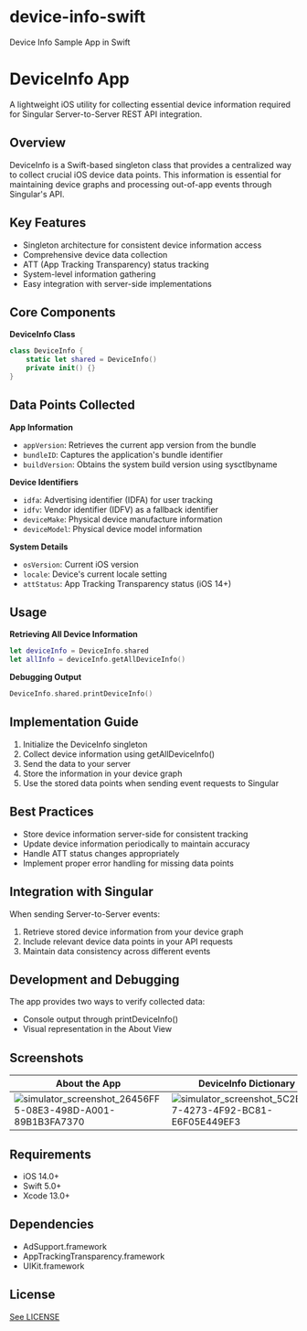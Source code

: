 # device-info-swift
Device Info Sample App in Swift

# DeviceInfo App

A lightweight iOS utility for collecting essential device information required for Singular Server-to-Server REST API integration.

## Overview

DeviceInfo is a Swift-based singleton class that provides a centralized way to collect crucial iOS device data points. This information is essential for maintaining device graphs and processing out-of-app events through Singular's API.

## Key Features

- Singleton architecture for consistent device information access
- Comprehensive device data collection
- ATT (App Tracking Transparency) status tracking
- System-level information gathering
- Easy integration with server-side implementations

## Core Components

**DeviceInfo Class**
```swift
class DeviceInfo {
    static let shared = DeviceInfo()
    private init() {}
}
```

## Data Points Collected

**App Information**
- `appVersion`: Retrieves the current app version from the bundle
- `bundleID`: Captures the application's bundle identifier
- `buildVersion`: Obtains the system build version using sysctlbyname

**Device Identifiers**
- `idfa`: Advertising identifier (IDFA) for user tracking
- `idfv`: Vendor identifier (IDFV) as a fallback identifier
- `deviceMake`: Physical device manufacture information
- `deviceModel`: Physical device model information

**System Details**
- `osVersion`: Current iOS version
- `locale`: Device's current locale setting
- `attStatus`: App Tracking Transparency status (iOS 14+)

## Usage

**Retrieving All Device Information**
```swift
let deviceInfo = DeviceInfo.shared
let allInfo = deviceInfo.getAllDeviceInfo()
```

**Debugging Output**
```swift
DeviceInfo.shared.printDeviceInfo()
```

## Implementation Guide

1. Initialize the DeviceInfo singleton
2. Collect device information using getAllDeviceInfo()
3. Send the data to your server
4. Store the information in your device graph
5. Use the stored data points when sending event requests to Singular

## Best Practices

- Store device information server-side for consistent tracking
- Update device information periodically to maintain accuracy
- Handle ATT status changes appropriately
- Implement proper error handling for missing data points

## Integration with Singular

When sending Server-to-Server events:
1. Retrieve stored device information from your device graph
2. Include relevant device data points in your API requests
3. Maintain data consistency across different events

## Development and Debugging

The app provides two ways to verify collected data:
- Console output through printDeviceInfo()
- Visual representation in the About View

## Screenshots
| About the App | DeviceInfo Dictionary |
|----------|----------|
| ![simulator_screenshot_26456FF5-08E3-498D-A001-89B1B3FA7370](https://github.com/user-attachments/assets/0dca0694-de9a-4703-a0cc-e72e36f90180)   | ![simulator_screenshot_5C2E2C17-4273-4F92-BC81-E6F05E449EF3](https://github.com/user-attachments/assets/518eba87-7588-4578-9b8a-eeadc3f3d5a7)   |




## Requirements

- iOS 14.0+
- Swift 5.0+
- Xcode 13.0+

## Dependencies

- AdSupport.framework
- AppTrackingTransparency.framework
- UIKit.framework

## License
[See LICENSE](https://github.com/jared-singular/device-info-swift/blob/main/LICENSE)
